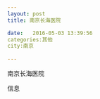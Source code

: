 ```yaml
--- 
layout: post 
title: 南京长海医院

date:   2016-05-03 13:39:56 
categories:其他  
city:南京
  
--- 
```

   
南京长海医院

信息

